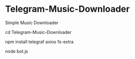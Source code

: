 # Telegram-Music-Downloader
Simple Music Downloader

cd Telegram-Music-Downloader


npm install telegraf axios fs-extra


node bot.js
